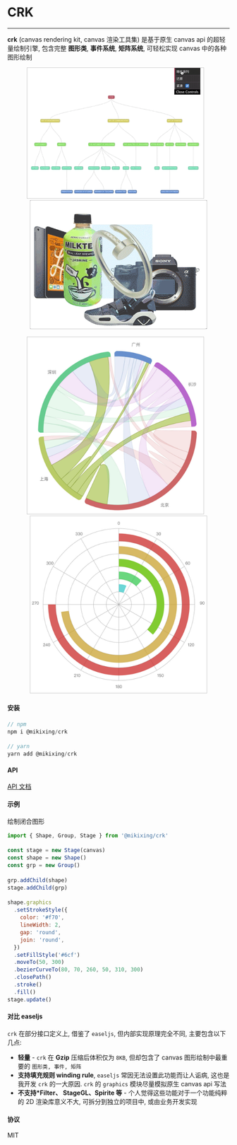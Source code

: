 # CRK

---

​**crk** (canvas rendering kit, canvas 渲染工具集) 是基于原生 canvas api 的超轻量绘制引擎, 包含完整 **图形类**, **事件系统**, **矩阵系统**, 可轻松实现 canvas 中的各种图形绘制

<p align="center">
  <img width="400" style="border: 1px solid #ccc;" alt="tree" src="asset/tree.gif">&emsp;
  <img width="400" style="border: 1px solid #ccc;" alt="deformer" src="asset/deformer.gif">
</p>
<p align="center">
  <img width="400" style="border: 1px solid #ccc;" alt="chord" src="asset/chord.jpg">&emsp;
  <img width="400" style="border: 1px solid #ccc;" alt="radial" src="asset/radial.jpg">
</p>

#### 安装

```javascript
// npm
npm i @mikixing/crk

// yarn
yarn add @mikixing/crk
```

#### API

[API 文档](https://github.com/mikixing/crk/blob/master/API.md)

#### 示例

绘制闭合图形

```javascript
import { Shape, Group, Stage } from '@mikixing/crk'

const stage = new Stage(canvas)
const shape = new Shape()
const grp = new Group()

grp.addChild(shape)
stage.addChild(grp)

shape.graphics
  .setStrokeStyle({
    color: '#f70',
    lineWidth: 2,
    gap: 'round',
    join: 'round',
  })
  .setFillStyle('#6cf')
  .moveTo(50, 300)
  .bezierCurveTo(80, 70, 260, 50, 310, 300)
  .closePath()
  .stroke()
  .fill()
stage.update()
```

#### 对比 easeljs

`crk` 在部分接口定义上, 借鉴了 `easeljs`, 但内部实现原理完全不同, 主要包含以下几点:

- **轻量** - `crk` 在 **Gzip** 压缩后体积仅为 `8KB`, 但却包含了 canvas 图形绘制中最重要的 `图形类, 事件, 矩阵`
- **支持填充规则 winding rule**, `easeljs` 常因无法设置此功能而让人诟病, 这也是我开发 `crk` 的一大原因. `crk` 的 `graphics` 模块尽量模拟原生 canvas api 写法
- **不支持\*Filter、 StageGL、Spirite 等** - 个人觉得这些功能对于一个功能纯粹的 2D 渲染库意义不大, 可拆分到独立的项目中, 或由业务开发实现

#### 协议

MIT
